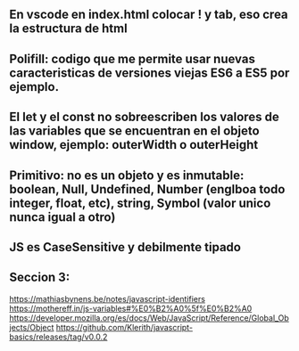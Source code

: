 ## En vscode en index.html colocar ! y tab, eso crea la estructura de html
## Polifill: codigo que me permite usar nuevas caracteristicas de versiones viejas ES6 a ES5 por ejemplo.
## El let y el const no sobreescriben los valores de las variables que se encuentran en el objeto window, ejemplo: outerWidth o outerHeight
## Primitivo: no es un objeto y es inmutable: boolean, Null, Undefined, Number (englboa todo integer, float, etc), string, Symbol (valor unico nunca igual a otro)
## JS es CaseSensitive y debilmente tipado

## Seccion 3:
https://mathiasbynens.be/notes/javascript-identifiers
https://mothereff.in/js-variables#%E0%B2%A0%5f%E0%B2%A0
https://developer.mozilla.org/es/docs/Web/JavaScript/Reference/Global_Objects/Object
https://github.com/Klerith/javascript-basics/releases/tag/v0.0.2
